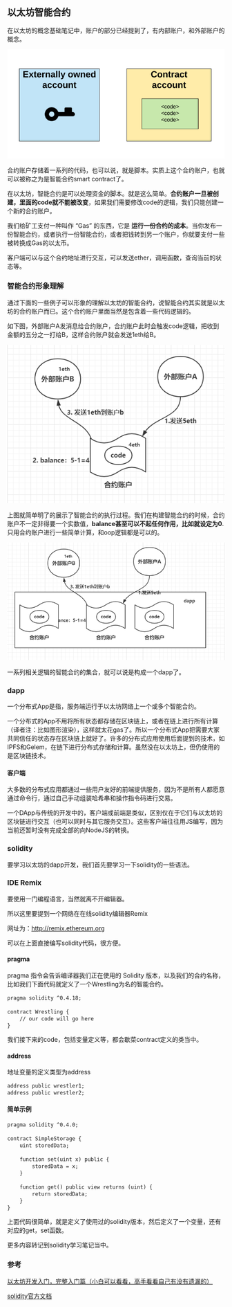 ## 以太坊智能合约
在以太坊的概念基础笔记中，账户的部分已经提到了，有内部账户，和外部账户的概念。

![](image/eth0.png)

合约账户存储着一系列的代码，也可以说，就是脚本。实质上这个合约账户，也就可以被称之为是智能合约smart contract了。

在以太坊，智能合约是可以处理资金的脚本。就是这么简单。**合约账户一旦被创建，里面的code就不能被改变**，如果我们需要修改code的逻辑，我们只能创建一个新的合约账户。

我们给矿工支付一种叫作 “Gas” 的东西，它是 **运行一份合约的成本**。当你发布一份智能合约，或者执行一份智能合约，或者把钱转到另一个账户，你就要支付一些被转换成Gas的以太币。

客户端可以与这个合约地址进行交互，可以发送ether，调用函数，查询当前的状态等。

### 智能合约形象理解

通过下面的一些例子可以形象的理解以太坊的智能合约，说智能合约其实就是以太坊的合约账户而已。这个合约账户里面当然是包含着一些代码逻辑的。

如下图，外部账户A发消息给合约账户，合约账户此时会触发code逻辑，把收到金额的五分之一打给B，这样合约账户就会发送1eth给B。

![](image/eth19.png)


上图就简单明了的展示了智能合约的执行过程。我们在构建智能合约的时候，合约账户不一定非得要一个实数值，**balance甚至可以不起任何作用，比如就设定为0**.只用合约账户进行一些简单计算，和oop逻辑都是可以的。

![](image/eth20.png)

一系列相关逻辑的智能合约的集合，就可以说是构成一个dapp了。

### dapp
一个分布式App是指，服务端运行于以太坊网络上一个或多个智能合约。

一个分布式的App不用将所有状态都存储在区块链上，或者在链上进行所有计算（译者注：比如图形渲染），这样就太花gas了。所以一个分布式App把需要大家共同信任的状态存在区块链上就好了。许多的分布式应用使用后面提到的技术，如IPFS和Gelem，在链下进行分布式存储和计算。虽然没在以太坊上，但仍使用的是区块链技术。

#### 客户端

大多数的分布式应用都通过一些用户友好的前端提供服务，因为不是所有人都愿意通过命令行，通过自己手动组装哈希串和操作指令码进行交易。

一个DApp与传统的开发中的，客户端或前端是类似，区别仅在于它们与以太坊的区块链进行交互（也可以同时与其它服务交互）。这些客户端往往用JS编写，因为当前还暂时没有完成全部的向NodeJS的转换。

### solidity
要学习以太坊的dapp开发，我们首先要学习一下solidity的一些语法。

### IDE Remix
要使用一门编程语言，当然就离不开编辑器。

所以这里要提到一个网络在在线solidity编辑器Remix

网址为：http://remix.ethereum.org

可以在上面直接编写solidity代码，很方便。

#### pragma
pragma 指令会告诉编译器我们正在使用的 Solidity 版本，以及我们的合约名称，比如我们下面代码就定义了一个Wrestling为名的智能合约。

``` solidity
pragma solidity ^0.4.18;

contract Wrestling {
    // our code will go here
}
```

我们接下来的code，包括变量定义等，都会歇菜contract定义的类当中。

#### address
地址变量的定义类型为address

```
address public wrestler1;
address public wrestler2;
```

#### 简单示例

```
pragma solidity ^0.4.0;

contract SimpleStorage {
    uint storedData;

    function set(uint x) public {
        storedData = x;
    }

    function get() public view returns (uint) {
        return storedData;
    }
}
```

上面代码很简单，就是定义了使用过的solidity版本，然后定义了一个变量，还有对应的get，set函数。

更多内容转记到solidity学习笔记当中。


### 参考
[以太坊开发入门，完整入门篇（小白可以看看，高手看看自己有没有遗漏的）](http://me.tryblockchain.org/getting-up-to-speed-on-ethereum.html)

[solidity官方文档](https://solidity-cn.readthedocs.io/zh/develop/introduction-to-smart-contracts.html)
